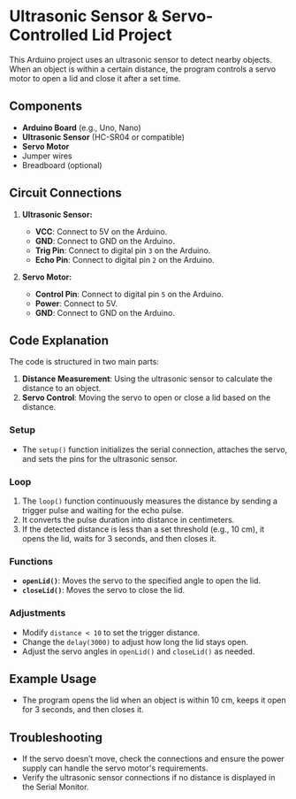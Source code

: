 # Ultrasonic Sensor & Servo-Controlled Lid Project

This Arduino project uses an ultrasonic sensor to detect nearby objects. When an object is within a certain distance, the program controls a servo motor to open a lid and close it after a set time.

## Components

- **Arduino Board** (e.g., Uno, Nano)
- **Ultrasonic Sensor** (HC-SR04 or compatible)
- **Servo Motor**
- Jumper wires
- Breadboard (optional)

## Circuit Connections

1. **Ultrasonic Sensor:**
   - **VCC**: Connect to 5V on the Arduino.
   - **GND**: Connect to GND on the Arduino.
   - **Trig Pin**: Connect to digital pin `3` on the Arduino.
   - **Echo Pin**: Connect to digital pin `2` on the Arduino.

2. **Servo Motor:**
   - **Control Pin**: Connect to digital pin `5` on the Arduino.
   - **Power**: Connect to 5V.
   - **GND**: Connect to GND on the Arduino.

## Code Explanation

The code is structured in two main parts:
1. **Distance Measurement**: Using the ultrasonic sensor to calculate the distance to an object.
2. **Servo Control**: Moving the servo to open or close a lid based on the distance.

### Setup
- The `setup()` function initializes the serial connection, attaches the servo, and sets the pins for the ultrasonic sensor.

### Loop
1. The `loop()` function continuously measures the distance by sending a trigger pulse and waiting for the echo pulse.
2. It converts the pulse duration into distance in centimeters.
3. If the detected distance is less than a set threshold (e.g., 10 cm), it opens the lid, waits for 3 seconds, and then closes it.

### Functions
- **`openLid()`**: Moves the servo to the specified angle to open the lid.
- **`closeLid()`**: Moves the servo to close the lid.

### Adjustments
- Modify `distance < 10` to set the trigger distance.
- Change the `delay(3000)` to adjust how long the lid stays open.
- Adjust the servo angles in `openLid()` and `closeLid()` as needed.

## Example Usage

- The program opens the lid when an object is within 10 cm, keeps it open for 3 seconds, and then closes it.

## Troubleshooting

- If the servo doesn’t move, check the connections and ensure the power supply can handle the servo motor's requirements.
- Verify the ultrasonic sensor connections if no distance is displayed in the Serial Monitor.
